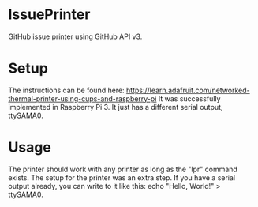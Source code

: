 # IssuePrinter
GitHub issue printer using GitHub API v3.

# Setup
The instructions can be found here: https://learn.adafruit.com/networked-thermal-printer-using-cups-and-raspberry-pi
It was successfully implemented in Raspberry Pi 3. It just has a different serial output, ttySAMA0.


# Usage
The printer should work with any printer as long as the "lpr" command exists. The setup for the printer was an extra step. If you have a serial output already, you can write to it like this: echo "Hello, World!" > ttySAMA0.
